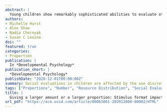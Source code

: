 ```yaml
---
abstract: |
  Young children show remarkably sophisticated abilities to evaluate others. Yet their abilities to engage in proportional moral evaluation undergoes protracted development. Namely, young children evaluate someone who shares absolutely more as being “nicer” than someone who shares proportionally more (e.g., sharing 3-out-of-6 is nicer than sharing 2-out-of-3, because 3 > 2, even though 3/6 < 2/3), whereas adults think the opposite. We investigate the hypothesis that this prior work underestimates children’s proportional social reasoning by relying on discrete and spatially separated quantities (e.g., individual stickers), which can hinder proportional reasoning even outside social contexts. In three experiments we examine whether 4- and 5-year-old children’s social evaluations are impacted by the discreteness and spatial separation of the resource and compare their behavior to adults (18 to 63 years; across all samples: 38% girls/women, 62% boys/men; no other demographic data was collected). We find that children are sensitive to these features: when the resource was divided into discrete units (Experiment 1) or spatially separated (Experiment 2) children were more likely to use absolute amount, as opposed to proportion, relative to when the resources were not divided and remained spatially connected. However, adults were highly sensitive to proportion regardless of the display’s perceptual features (Experiment 3), and children’s use of proportion remained below adult-levels. These results suggest that perceptual features influence children’s use of absolute versus proportional information in their social evaluations, which has theoretical and methodological implications for understanding children’s conceptions of fairness.
authors:
- Michelle Hurst
- Alex Shaw
- Nadia Chernyak
- Susan C Levine
doi: ""
featured: true
categories:
- Proportion
publication: |
  In *Developmental Psychology*
publication_short: |
  *Developmental Psychology*
publishDate: "2020-12-01T00:00:00Z"
summary: Social evaluations in children are affected by the use discrete units rather than spatially connected resources.
tags: ["Proportions", "Number", "Resource Distribution", "Social Evaluation", "Continuous vs Discrete Proportions"]
title: |
  Giving a larger amount or a larger proportion: Stimulus format impacts children’s social evaluations
url_pdf: "https://oce.ovid.com/article/00063061-202012000-00002/HTML"
---
```

